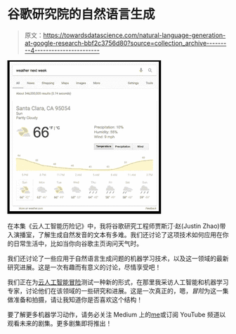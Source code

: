 # 谷歌研究院的自然语言生成

> 原文：<https://towardsdatascience.com/natural-language-generation-at-google-research-bbf2c3756d80?source=collection_archive---------4----------------------->

![](img/3bf4d14a8d45a5a18dca2c2a89bdb1af.png)

在本集《云人工智能历险记》中，我将谷歌研究工程师贾斯汀·赵(Justin Zhao)带入演播室，了解生成自然发音的文本有多难。我们还讨论了这项技术如何应用在你的日常生活中，比如当你向谷歌主页询问天气时。

我们还讨论了一些应用于自然语言生成问题的机器学习技术，以及这一领域的最新研究进展。这是一次有趣而有意义的讨论，尽情享受吧！

我们正在为[云人工智能冒险](https://goo.gl/UC5usG)测试一种新的形式，在那里我采访人工智能和机器学习专家，讨论他们在该领域的一些研究和进展。这是一次真正的，嗯，*冒险*为这一集做准备和拍摄，请让我知道你是否喜欢这个结构！

要了解更多机器学习动作，请务必关注 Medium 上的[me](https://medium.com/@yufengg)或订阅 YouTube 频道以观看未来的剧集。更多剧集即将推出！
